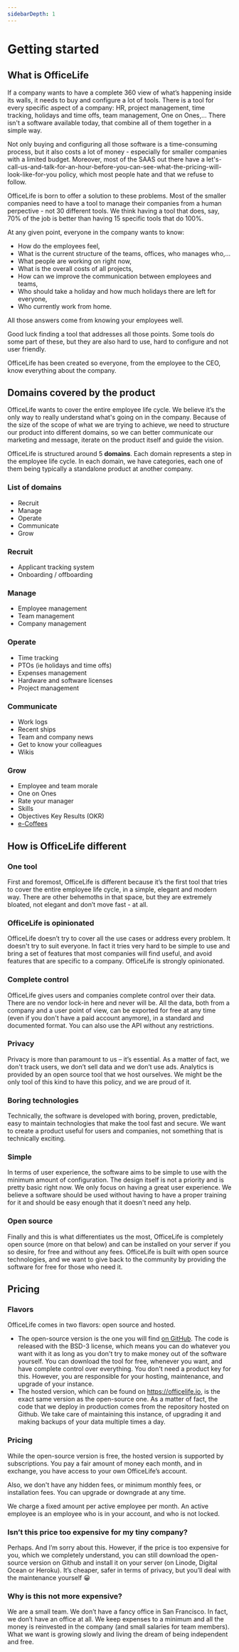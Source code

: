 ```yaml
---
sidebarDepth: 1
---
```


# Getting started

## What is OfficeLife

If a company wants to have a complete 360 view of what’s happening inside its walls, it needs to buy and configure a lot of tools. There is a tool for every specific aspect of a company: HR, project management, time tracking, holidays and time offs, team management, One on Ones,... There isn't a software available today, that combine all of them together in a simple way.

Not only buying and configuring all those software is a time-consuming process, but it also costs a lot of money - especially for smaller companies with a limited budget. Moreover, most of the SAAS out there have a let's-call-us-and-talk-for-an-hour-before-you-can-see-what-the-pricing-will-look-like-for-you policy, which most people hate and that we refuse to follow.

OfficeLife is born to offer a solution to these problems. Most of the smaller companies need to have a tool to manage their companies from a human perpective - not 30 different tools. We think having a tool that does, say, 70% of the job is better than having 15 specific tools that do 100%.

At any given point, everyone in the company wants to know:

* How do the employees feel,
* What is the current structure of the teams, offices, who manages who,…
* What people are working on right now,
* What is the overall costs of all projects,
* How can we improve the communication between employees and teams,
* Who should take a holiday and how much holidays there are left for everyone,
* Who currently work from home.

All those answers come from knowing your employees well.

Good luck finding a tool that addresses all those points. Some tools do some part of these, but they are also hard to use, hard to configure and not user friendly.

OfficeLife has been created so everyone, from the employee to the CEO, know everything about the company.

## Domains covered by the product

OfficeLife wants to cover the entire employee life cycle. We believe it’s the only way to really understand what's going on in the company. Because of the size of the scope of what we are trying to achieve, we need to structure our product into different domains, so we can better communicate our marketing and message, iterate on the product itself and guide the vision.

OfficeLife is structured around 5 **domains**. Each domain represents a step in the employee life cycle. In each domain, we have categories, each one of them being typically a standalone product at another company.

### List of domains

* Recruit
* Manage
* Operate
* Communicate
* Grow

### Recruit

* Applicant tracking system
* Onboarding / offboarding

### Manage

* Employee management
* Team management
* Company management

### Operate

* Time tracking
* PTOs (ie holidays and time offs)
* Expenses management
* Hardware and software licenses
* Project management

### Communicate

* Work logs
* Recent ships
* Team and company news
* Get to know your colleagues
* Wikis

### Grow

* Employee and team morale
* One on Ones
* Rate your manager
* Skills
* Objectives Key Results (OKR)
* [e-Coffees](/documentation/grow/e-coffee)

## How is OfficeLife different

### One tool

First and foremost, OfficeLife is different because it’s the first tool that tries to cover the entire employee life cycle, in a simple, elegant and modern way. There are other behemoths in that space, but they are extremely bloated, not elegant and don’t move fast - at all.

### OfficeLife is opinionated

OfficeLife doesn’t try to cover all the use cases or address every problem. It doesn't try to suit everyone. In fact it tries very hard to be simple to use and bring a set of features that most companies will find useful, and avoid features that are specific to a company. OfficeLife is strongly opinionated.

### Complete control

OfficeLife gives users and companies complete control over their data. There are no vendor lock-in here and never will be. All the data, both from a company and a user point of view, can be exported for free at any time (even if you don't have a paid account anymore), in a standard and documented format. You can also use the API without any restrictions.

### Privacy

Privacy is more than paramount to us – it’s essential. As a matter of fact, we don't track users, we don’t sell data and we don’t use ads. Analytics is provided by an open source tool that we host ourselves. We might be the only tool of this kind to have this policy, and we are proud of it.

### Boring technologies

Technically, the software is developed with boring, proven, predictable, easy to maintain technologies that make the tool fast and secure. We want to create a product useful for users and companies, not something that is technically exciting.

### Simple

In terms of user experience, the software aims to be simple to use with the minimum amount of configuration. The design itself is not a priority and is pretty basic right now. We only focus on having a great user experience. We believe a software should be used without having to have a proper training for it and should be easy enough that it doesn't need any help.

### Open source

Finally and this is what differentiates us the most, OfficeLife is completely open source (more on that below) and can be installed on your server if you so desire, for free and without any fees. OfficeLife is built with open source technologies, and we want to give back to the community by providing the software for free for those who need it.

## Pricing

### Flavors

OfficeLife comes in two flavors: open source and hosted.

* The open-source version is the one you will find [on GitHub](https://github.com/officelifehq/OfficeLife). The code is released with the BSD-3 license, which means you can do whatever you want with it as long as you don't try to make money out of the software yourself. You can download the tool for free, whenever you want, and have complete control over everything. You don't need a product key for this. However, you are responsible for your hosting, maintenance, and upgrade of your instance.
* The hosted version, which can be found on https://officelife.io, is the exact same version as the open-source one. As a matter of fact, the code that we deploy in production comes from the repository hosted on Github. We take care of maintaining this instance, of upgrading it and making backups of your data multiple times a day.

### Pricing

While the open-source version is free, the hosted version is supported by subscriptions. You pay a fair amount of money each month, and in exchange, you have access to your own OfficeLife’s account.

Also, we don't have any hidden fees, or minimum monthly fees, or installation fees. You can upgrade or downgrade at any time.

We charge a fixed amount per active employee per month. An active employee is an employee who is in your account, and who is not locked.

### Isn’t this price too expensive for my tiny company?

Perhaps. And I’m sorry about this. However, if the price is too expensive for you, which we completely understand, you can still download the open-source version on Github and install it on your server (on Linode, Digital Ocean or Heroku). It’s cheaper, safer in terms of privacy, but you’ll deal with the maintenance yourself 😀

### Why is this not more expensive?

We are a small team. We don’t have a fancy office in San Francisco. In fact, we don’t have an office at all. We keep expenses to a minimum and all the money is reinvested in the company (and small salaries for team members). What we want is growing slowly and living the dream of being independent and free.
